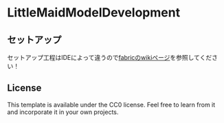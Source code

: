 # LittleMaidModelDevelopment

## セットアップ

セットアップ工程はIDEによって違うので[fabricのwikiページ](https://fabricmc.net/wiki/ja:tutorial:setup)を参照してください！


## License

This template is available under the CC0 license. Feel free to learn from it and incorporate it in your own projects.
